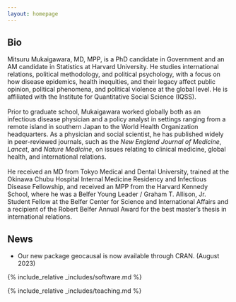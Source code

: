 ```yaml
---
layout: homepage
---
```


## Bio

Mitsuru Mukaigawara, MD, MPP, is a PhD candidate in Government and an AM candidate in Statistics at <a href = "https://www.gov.harvard.edu/" style = "text-decoration:none;">Harvard University</a>. He studies international relations, political methodology, and political psychology, with a focus on how disease epidemics, health inequities, and their legacy affect public opinion, political phenomena, and political violence at the global level. He is affiliated with the <a href = "https://www.iq.harvard.edu/" style = "text-decoration:none;">Institute for Quantitative Social Science (IQSS)</a>. 
<br>
<br>
Prior to graduate school, Mukaigawara worked globally both as an infectious disease physician and a policy analyst in settings ranging from a remote island in southern Japan to the World Health Organization headquarters. As a physician and social scientist, he has published widely in peer-reviewed journals, such as the <i>New England Journal of Medicine</i>, <i>Lancet</i>, and <i>Nature Medicine</i>, on issues relating to clinical medicine, global health, and international relations. 
<br>
<br>
He received an MD from Tokyo Medical and Dental University, trained at the Okinawa Chubu Hospital Internal Medicine Residency and Infectious Disease Fellowship, and received an MPP from the Harvard Kennedy School, where he was a Belfer Young Leader / Graham T. Allison, Jr. Student Fellow at the <a href = "https://www.belfercenter.org/" style = "text-decoration:none;">Belfer Center for Science and International Affairs</a> and a recipient of the Robert Belfer Annual Award for the best master’s thesis in international relations.

## News

- Our new package <a href = "https://github.com/mmukaigawara/geocausal/" style = "text-decoration:none;">geocausal</a> is now available through CRAN. (August 2023)

{% include_relative _includes/software.md %}

{% include_relative _includes/teaching.md %}
